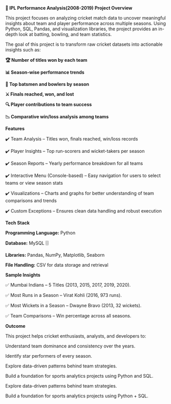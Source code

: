 **🏏 IPL Performance Analysis(2008-2019)**
**Project Overview**

This project focuses on analyzing cricket match data to uncover meaningful insights about team and player performance across multiple seasons. Using Python, SQL, Pandas, and visualization libraries, the project provides an in-depth look at batting, bowling, and team statistics.

The goal of this project is to transform raw cricket datasets into actionable insights such as:

**🏆 Number of titles won by each team**

**📊 Season-wise performance trends**

**👑 Top batsmen and bowlers by season**

**⚔️ Finals reached, won, and lost**

**🔍 Player contributions to team success**

**📉 Comparative win/loss analysis among teams**

**Features**

✔️ Team Analysis – Titles won, finals reached, win/loss records

✔️ Player Insights – Top run-scorers and wicket-takers per season

✔️ Season Reports – Yearly performance breakdown for all teams

✔️ Interactive Menu (Console-based) – Easy navigation for users to select teams or view season stats

✔️ Visualizations – Charts and graphs for better understanding of team comparisons and trends

✔️ Custom Exceptions – Ensures clean data handling and robust execution

**Tech Stack**

**Programming Language:** Python 

**Database:** MySQL 🗄

**Libraries:** Pandas, NumPy, Matplotlib, Seaborn

**File Handling:** CSV for data storage and retrieval

**Sample Insights**

✅ Mumbai Indians – 5 Titles (2013, 2015, 2017, 2019, 2020).

✅ Most Runs in a Season – Virat Kohli (2016, 973 runs).

✅ Most Wickets in a Season – Dwayne Bravo (2013, 32 wickets).

✅ Team Comparisons – Win percentage across all seasons.

 **Outcome**

This project helps cricket enthusiasts, analysts, and developers to:

Understand team dominance and consistency over the years.

Identify star performers of every season.

Explore data-driven patterns behind team strategies.

Build a foundation for sports analytics projects using Python and SQL.


Explore data-driven patterns behind team strategies.

Build a foundation for sports analytics projects using Python + SQL.
